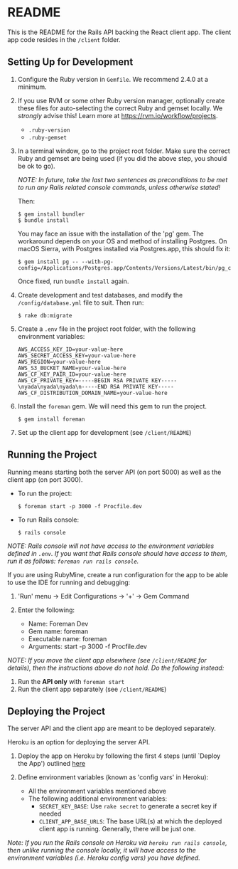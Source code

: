 # README

This is the README for the Rails API backing the React client app. The client 
app code resides in the `/client` folder.

## Setting Up for Development

1. Configure the Ruby version in `Gemfile`. We recommend 2.4.0 at a minimum.
1. If you use RVM or some other Ruby version manager, optionally create these 
   files for auto-selecting the correct Ruby and gemset locally. We *strongly*
   advise this! Learn more at https://rvm.io/workflow/projects.
   
   * `.ruby-version`
   * `.ruby-gemset`
     
1. In a terminal window, go to the project root folder. Make sure the correct
   Ruby and gemset are being used (if you did the above step, you should be ok
   to go). 
   
   _NOTE: In future, take the last two sentences as preconditions to be met to
   run any Rails related console commands, unless otherwise stated!_
   
   Then:
   
       $ gem install bundler
       $ bundle install
   
   You may face an issue with the installation of the 'pg' gem. The workaround
   depends on your OS and method of installing Postgres. On macOS Sierra, with
   Postgres installed via Postgres.app, this should fix it:
   
       $ gem install pg -- --with-pg-config=/Applications/Postgres.app/Contents/Versions/Latest/bin/pg_config
       
   Once fixed, run `bundle install` again.
       
1. Create development and test databases, and modify the `/config/database.yml`
   file to suit. Then run:
   
       $ rake db:migrate
       
1. Create a `.env` file in the project root folder, with the following
   environment variables:
       
       AWS_ACCESS_KEY_ID=your-value-here
       AWS_SECRET_ACCESS_KEY=your-value-here
       AWS_REGION=your-value-here
       AWS_S3_BUCKET_NAME=your-value-here
       AWS_CF_KEY_PAIR_ID=your-value-here
       AWS_CF_PRIVATE_KEY=-----BEGIN RSA PRIVATE KEY-----\nyada\nyada\nyada\n-----END RSA PRIVATE KEY-----
       AWS_CF_DISTRIBUTION_DOMAIN_NAME=your-value-here
       
1. Install the `foreman` gem. We will need this gem to run the project.
   
       $ gem install foreman
       
1. Set up the client app for development (see `/client/README`)

## Running the Project

Running means starting both the server API (on port 5000) as well as the client 
app (on port 3000).

* To run the project:

      $ foreman start -p 3000 -f Procfile.dev

* To run Rails console:

      $ rails console
      
_NOTE: Rails console will not have access to the environment variables defined
in `.env`. If you want that Rails console should have access to them, run it as
follows: `foreman run rails console`._

If you are using RubyMine, create a run configuration for the app to be able to
use the IDE for running and debugging:

1. 'Run' menu -> Edit Configurations -> '+' -> Gem Command
1. Enter the following:

   * Name: Foreman Dev
   * Gem name: foreman
   * Executable name: foreman
   * Arguments: start -p 3000 -f Procfile.dev
   
_NOTE: If you move the client app elsewhere (see `/client/README` for details), 
then the instructions above do not hold. Do the following instead:_

1. Run the **API only** with `foreman start`
1. Run the client app separately (see `/client/README`)

## Deploying the Project

The server API and the client app are meant to be deployed separately.

Heroku is an option for deploying the server API.

1. Deploy the app on Heroku by following the first 4 steps (until `Deploy the
   App') outlined
   [here](https://devcenter.heroku.com/articles/getting-started-with-ruby)
2. Define environment variables (known as 'config vars' in Heroku):
    
   * All the environment variables mentioned above
   * The following additional environment variables:
     * `SECRET_KEY_BASE`: Use `rake secret` to generate a secret key if needed
     * `CLIENT_APP_BASE_URLS`: The base URL(s) at which the deployed client app
       is running. Generally, there will be just one.
       
_Note: If you run the Rails console on Heroku via `heroku run rails console`,
then unlike running the console locally, it will have access to the environment
variables (i.e. Heroku config vars) you have defined._
